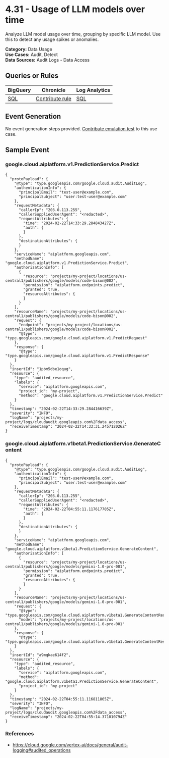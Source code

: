 # 4.31 - Usage of LLM models over time
Analyze LLM model usage over time, grouping by specific LLM model.
Use this to detect any usage spikes or anomalies.


**Category:** Data Usage
</br>
**Use Cases:** Audit, Detect
</br>
**Data Sources:** Audit Logs - Data Access
</br>



## Queries or Rules
BigQuery | Chronicle | Log Analytics
--- | --- | ---
[SQL](../../backends/bigquery/sql/4_31_llm_usage_over_time.sql) | [Contribute rule](../../CONTRIBUTING.md) | [SQL](../../backends/log_analytics/sql/4_31_llm_usage_over_time.sql)

## Event Generation
No event generation steps provided. [Contribute emulation test](../../CONTRIBUTING.md) to this use case.

## Sample Event


### google.cloud.aiplatform.v1.PredictionService.Predict
```
{
  "protoPayload": {
    "@type": "type.googleapis.com/google.cloud.audit.AuditLog",
    "authenticationInfo": {
      "principalEmail": "test-user@example.com",
      "principalSubject": "user:test-user@example.com"
    },
    "requestMetadata": {
      "callerIp": "203.0.113.255",
      "callerSuppliedUserAgent": "<redacted>",
      "requestAttributes": {
        "time": "2024-02-22T14:33:29.284843427Z",
        "auth": {
        }
      },
      "destinationAttributes": {
      }
    },
    "serviceName": "aiplatform.googleapis.com",
    "methodName": "google.cloud.aiplatform.v1.PredictionService.Predict",
    "authorizationInfo": [
      {
        "resource": "projects/my-project/locations/us-central1/publishers/google/models/code-bison@002",
        "permission": "aiplatform.endpoints.predict",
        "granted": true,
        "resourceAttributes": {
        }
      }
    ],
    "resourceName": "projects/my-project/locations/us-central1/publishers/google/models/code-bison@002",
    "request": {
      "endpoint": "projects/my-project/locations/us-central1/publishers/google/models/code-bison@002",
      "@type": "type.googleapis.com/google.cloud.aiplatform.v1.PredictRequest"
    },
    "response": {
      "@type": "type.googleapis.com/google.cloud.aiplatform.v1.PredictResponse"
    }
  },
  "insertId": "1pbm5dbe1oqug",
  "resource": {
    "type": "audited_resource",
    "labels": {
      "service": "aiplatform.googleapis.com",
      "project_id": "my-project",
      "method": "google.cloud.aiplatform.v1.PredictionService.Predict"
    }
  },
  "timestamp": "2024-02-22T14:33:29.284416639Z",
  "severity": "INFO",
  "logName": "projects/my-project/logs/cloudaudit.googleapis.com%2Fdata_access",
  "receiveTimestamp": "2024-02-22T14:33:31.245712026Z"
}
```
### google.cloud.aiplatform.v1beta1.PredictionService.GenerateContent
```
{
  "protoPayload": {
    "@type": "type.googleapis.com/google.cloud.audit.AuditLog",
    "authenticationInfo": {
      "principalEmail": "test-user@example.com",
      "principalSubject": "user:test-user@example.com"
    },
    "requestMetadata": {
      "callerIp": "203.0.113.255",
      "callerSuppliedUserAgent": "<redacted>",
      "requestAttributes": {
        "time": "2024-02-22T04:55:11.117617705Z",
        "auth": {
        }
      },
      "destinationAttributes": {
      }
    },
    "serviceName": "aiplatform.googleapis.com",
    "methodName": "google.cloud.aiplatform.v1beta1.PredictionService.GenerateContent",
    "authorizationInfo": [
      {
        "resource": "projects/my-project/locations/us-central1/publishers/google/models/gemini-1.0-pro-001",
        "permission": "aiplatform.endpoints.predict",
        "granted": true,
        "resourceAttributes": {
        }
      }
    ],
    "resourceName": "projects/my-project/locations/us-central1/publishers/google/models/gemini-1.0-pro-001",
    "request": {
      "@type": "type.googleapis.com/google.cloud.aiplatform.v1beta1.GenerateContentRequest",
      "model": "projects/my-project/locations/us-central1/publishers/google/models/gemini-1.0-pro-001"
    },
    "response": {
      "@type": "type.googleapis.com/google.cloud.aiplatform.v1beta1.GenerateContentResponse"
    }
  },
  "insertId": "a9mqkae614f2",
  "resource": {
    "type": "audited_resource",
    "labels": {
      "service": "aiplatform.googleapis.com",
      "method": "google.cloud.aiplatform.v1beta1.PredictionService.GenerateContent",
      "project_id": "my-project"
    }
  },
  "timestamp": "2024-02-22T04:55:11.116811865Z",
  "severity": "INFO",
  "logName": "projects/my-project/logs/cloudaudit.googleapis.com%2Fdata_access",
  "receiveTimestamp": "2024-02-22T04:55:14.371010794Z"
}
```



### References
- https://cloud.google.com/vertex-ai/docs/general/audit-logging#audited_operations
    
